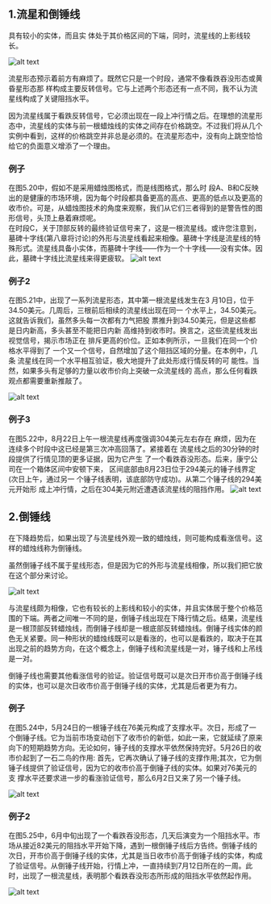 ## 1.流星和倒锤线
具有较小的实体，而且实 体处于其价格区间的下端，同时，流星线的上影线较长。

![alt text](img/11-流星.png)

流星形态预示着前方有麻烦了。既然它只是一个时段，通常不像看跌吞没形态或黄昏星形态那 样构成主要反转信号。它与上述两个形态还有一点不同，我不认为流星线构成了关键阻挡水平。

因为流星线属于看跌反转信号，它必须出现在一段上冲行情之后。在理想的流星形态中，流星线的实体与前一根蜡烛线的实体之间存在价格跳空。不过我们将从几个实例中看到，这样的价格跳空并非总是必须的。在流星形态中，没有向上跳空恰恰给它的负面意义增添了一个理由。

### 例子
在图5.20中，假如不是采用蜡烛图格式，而是线图格式，那么时 段A、B和C反映出的是健康的市场环境，因为每个时段都具备更高的高点、更高的低点以及更高的收市价。可是，从蜡烛图技术的角度来观察，我们从它们三者得到的是警告性的图形信号，头顶上悬着麻烦呢。<br/>
在时段C，关于顶部反转的最终验证信号来了，这是一根流星线。或许您注意到，墓碑十字线(第八章将讨论)的外形与流星线看起来相像。墓碑十字线是流星线的特殊形式。流星线具备小实体，而墓碑十字线——作为一个十字线——没有实体。因此，墓碑十字线比流星线来得更疲软。
![alt text](img/11-流星2.png)

### 例子2
在图5.21中，出现了一系列流星形态，其中第一根流星线发生在3 月10日，位于34.50美元。几周后，三根前后相续的流星线出现在同一 个水平上，34.50美元。这就告诉我们，虽然多头每一次都有力气把股 票推升到34.50美元，但是这些都是日内新高，多头甚至不能把日内新 高维持到收市时。换言之，这些流星线发出视觉信号，揭示市场正在 排斥更高的价位。正如本例所示，一旦我们在同一个价格水平得到了 一个又一个信号，自然增加了这个阻挡区域的分量。在本例中，几条 流星线在同一个水平相互验证，极大地提升了此处形成行情反转的可 能性。当然，如果多头有足够的力量以收市价向上突破一众流星线的 高点，那么任何看跌观点都需要重新推敲了。

![alt text](img/11-流星3.png)

### 例子3
在图5.22中，8月22日上午一根流星线再度强调304美元左右存在 麻烦，因为在连续多个时段中这已经是第三次冲高回落了。紧接着在 流星线之后的30分钟的时段提供了行情见顶的更多证据，因为它产生 了一个看跌吞没形态。后来，康宁公司在一个箱体区间中安顿下来， 区间底部由8月23日位于294美元的锤子线界定(次日上午，通过另一 个锤子线表明，该底部防守成功)。从第二个锤子线的294美元开始形 成上冲行情，之后在304美元附近遭遇该流星线的阻挡作用。
![alt text](img/11-流星4.png)

## 2.倒锤线
在下降趋势后，如果出现了与流星线外观一致的蜡烛线，则可能构成看涨信号。这样的蜡烛线称为倒锤线。

虽然倒锤子线不属于星线形态，但是因为它的外形与流星线相像，所以我们把它放在这个部分来讨论。

![alt text](img/11-倒锤线.png)

与流星线颇为相像，它也有较长的上影线和较小的实体，并且实体居于整个价格范围的下端。两者之间唯一不同的是，倒锤子线出现在下降行情之后。结果，流星线是一根顶部反转蜡烛线，而倒锤子线却是一根底部反转蜡烛线。倒锤子线实体的颜色无关紧要。同一种形状的蜡烛线既可以是看涨的，也可以是看跌的，取决于在其出现之前的趋势方向，在这个概念上，倒锤子线和流星线是一对，锤子线和上吊线是一对。

倒锤子线也需要其他看涨信号的验证。验证信号既可以是次日开市价高于倒锤子线的实体，也可以是次日收市价高于倒锤子线的实体，尤其是后者更为有力。

### 例子
在图5.24中，5月24日的一根锤子线在76美元构成了支撑水平。次日，形成了一个倒锤子线。它为当前市场变动创下了收市价的新低，如此一来，它就延续了原来向下的短期趋势方向。无论如何，锤子线的支撑水平依然保持完好。5月26日的收市价起到了一石二鸟的作用: 首先，它再次确认了锤子线的支撑作用;其次，它为倒锤子线提供了验证信号，因为它的收市价高于倒锤子线的实体。如果对76美元的支 撑水平还要求进一步的看涨验证信号，那么6月2日又来了另一个锤子线。

![alt text](img/11-倒锤线2.png)

### 例子2
在图5.25中，6月中旬出现了一个看跌吞没形态，几天后演变为一个阻挡水平。市场从接近82美元的阻挡水平开始下降，遇到一根倒锤子线后方告终。倒锤子线的次日，开市价高于倒锤子线的实体，尤其是当日收市价高于倒锤子线的实体，构成了验证信号。从倒锤子线开始，行情上冲，一直持续到7月12日所在的一周。此时，出现了一根流星线，表明那个看跌吞没形态所形成的阻挡水平依然起作用。

![alt text](img/11-倒锤线3.png)
